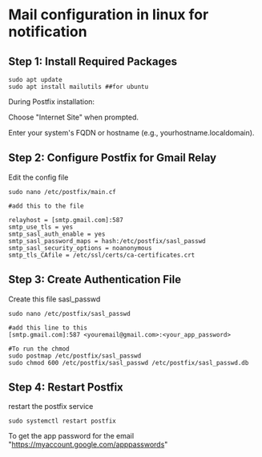 # Mail configuration in linux for notification

## Step 1: Install Required Packages

~~~
sudo apt update
sudo apt install mailutils ##for ubuntu 
~~~

During Postfix installation:

Choose "Internet Site" when prompted.

Enter your system's FQDN or hostname (e.g., yourhostname.localdomain).


## Step 2: Configure Postfix for Gmail Relay

Edit the config file
~~~
sudo nano /etc/postfix/main.cf

#add this to the file

relayhost = [smtp.gmail.com]:587
smtp_use_tls = yes
smtp_sasl_auth_enable = yes
smtp_sasl_password_maps = hash:/etc/postfix/sasl_passwd
smtp_sasl_security_options = noanonymous
smtp_tls_CAfile = /etc/ssl/certs/ca-certificates.crt
~~~

## Step 3: Create Authentication File
Create this file sasl_passwd
~~~
sudo nano /etc/postfix/sasl_passwd

#add this line to this
[smtp.gmail.com]:587 <youremail@gmail.com>:<your_app_password>

#To run the chmod
sudo postmap /etc/postfix/sasl_passwd
sudo chmod 600 /etc/postfix/sasl_passwd /etc/postfix/sasl_passwd.db
~~~

## Step 4: Restart Postfix
restart the postfix service
~~~
sudo systemctl restart postfix
~~~

To get the app password for the email "https://myaccount.google.com/apppasswords"


